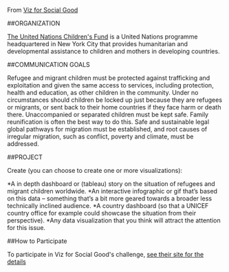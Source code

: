 From [Viz for Social Good](https://www.vizforsocialgood.com/united-nations-childrens-fund)

##ORGANIZATION

[The United Nations Children's Fund](https://www.unicef.org/) is a United Nations programme headquartered in New York City that provides humanitarian and developmental assistance to children and mothers in developing countries.


 

##COMMUNICATION GOALS

Refugee and migrant children must be protected against trafficking and exploitation and given the same access to services, including protection, health and education, as other children in the community.
Under no circumstances should children be locked up just because they are refugees or migrants, or sent back to their home countries if they face harm or death there.
Unaccompanied or separated children must be kept safe. Family reunification is often the best way to do this.
Safe and sustainable legal global pathways for migration must be established, and root causes of irregular migration, such as conflict, poverty and climate, must be addressed.
 

##PROJECT

Create (you can choose to create one or more visualizations):  

*A in depth dashboard or (tableau) story on the situation of refugees and migrant children worldwide. 
*An interactive infographic or gif that’s based on this data – something that’s a bit more geared towards a broader less technically inclined audience. 
*A country dashboard (so that a UNICEF country office for example could showcase the situation from their perspective).
*Any data visualization that you think will attract the attention for this issue.


##How to Participate

To participate in Viz for Social Good's challenge, [see their site for the details](https://www.vizforsocialgood.com/united-nations-childrens-fund)
 

